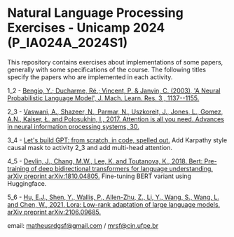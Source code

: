 # Natural Language Processing Exercises - Unicamp 2024 (P_IA024A_2024S1)

This repository contains exercises about implementations of some papers, generally with some specifications of the course. The following titles specify the papers who are implemented in each activity.

1_2 - [Bengio, Y.; Ducharme, Ré.; Vincent, P. & Janvin, C. (2003), 'A Neural Probabilistic Language Model', J. Mach. Learn. Res. 3 , 1137--1155.](https://www.jmlr.org/papers/volume3/bengio03a/bengio03a.pdf)

2_3 - [Vaswani, A., Shazeer, N., Parmar, N., Uszkoreit, J., Jones, L., Gomez, A.N., Kaiser, Ł. and Polosukhin, I., 2017. Attention is all you need. Advances in neural information processing systems, 30.](https://arxiv.org/pdf/1706.03762.pdf)

3_4 - [Let's build GPT: from scratch, in code, spelled out.](https://youtu.be/kCc8FmEb1nY)
Add Karpathy style causal mask to activity 2_3 and add multi-head attention.

4_5 - [Devlin, J., Chang, M.W., Lee, K. and Toutanova, K., 2018. Bert: Pre-training of deep bidirectional transformers for language understanding. arXiv preprint arXiv:1810.04805.](https://arxiv.org/abs/1810.04805)
Fine-tuning BERT variant using Huggingface.

5_6 - [Hu, E.J., Shen, Y., Wallis, P., Allen-Zhu, Z., Li, Y., Wang, S., Wang, L. and Chen, W., 2021. Lora: Low-rank adaptation of large language models. arXiv preprint arXiv:2106.09685.](https://arxiv.org/abs/2106.09685)

email: matheusrdgsf@gmail.com / mrsf@cin.ufpe.br